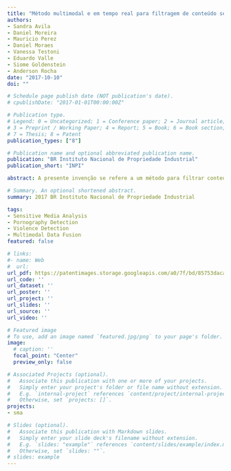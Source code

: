 ```yaml
---
title: "Método multimodal e em tempo real para filtragem de conteúdo sensível"
authors:
- Sandra Avila
- Daniel Moreira
- Mauricio Perez
- Daniel Moraes
- Vanessa Testoni
- Eduardo Valle
- Siome Goldenstein
- Anderson Rocha
date: "2017-10-10"
doi: ""

# Schedule page publish date (NOT publication's date).
# cpublishDate: "2017-01-01T00:00:00Z"

# Publication type.
# Legend: 0 = Uncategorized; 1 = Conference paper; 2 = Journal article;
# 3 = Preprint / Working Paper; 4 = Report; 5 = Book; 6 = Book section;
# 7 = Thesis; 8 = Patent
publication_types: ["8"]

# Publication name and optional abbreviated publication name.
publication: "BR Instituto Nacional de Propriedade Industrial"
publication_short: "INPI"

abstract: A presente invenção se refere a um método para filtrar conteúdos sensíveis em um fluxo (streaming) de vídeo. Mais especificamente, a presente invenção se refere a um método multimodal e em tempo real para filtragem de conteúdo sensível que utiliza técnicas de aprendizado de máquina para extrair e analisar características visuais, auditivas e/ou textuais de um vídeo, gerando uma previsão de ocorrência de conteúdos sensíveis para então filtrá-los devidamente. O método proposto pode ser aplicado para filtragem de conteúdos sensíveis em vídeos apresentados em telefones inteligentes (smartphones, tablets, smart glasses), dispositivos de realidade virtual, TVs inteligentes (smart TVs), câmeras de vídeo e afins. 

# Summary. An optional shortened abstract.
summary: 2017 BR Instituto Nacional de Propriedade Industrial

tags:
- Sensitive Media Analysis
- Pornography Detection
- Violence Detection
- Multimodal Data Fusion
featured: false

# links:
#- name: Web
#  url: 
url_pdf: https://patentimages.storage.googleapis.com/a0/7f/bd/85753dacacd21a/BR102016007265A2.pdf
url_code: ''
url_dataset: ''
url_poster: ''
url_project: ''
url_slides: ''
url_source: ''
url_video: ''

# Featured image
# To use, add an image named `featured.jpg/png` to your page's folder. 
image:
  # caption: ''
  focal_point: "Center"
  preview_only: false

# Associated Projects (optional).
#   Associate this publication with one or more of your projects.
#   Simply enter your project's folder or file name without extension.
#   E.g. `internal-project` references `content/project/internal-project/index.md`.
#   Otherwise, set `projects: []`.
projects:
- sma

# Slides (optional).
#   Associate this publication with Markdown slides.
#   Simply enter your slide deck's filename without extension.
#   E.g. `slides: "example"` references `content/slides/example/index.md`.
#   Otherwise, set `slides: ""`.
# slides: example
---
```

